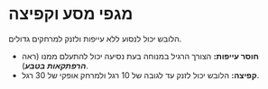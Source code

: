 # מגפי מסע וקפיצה

הלובש יכול לנסוע ללא עייפות ולזנק למרחקים גדולים.

- **חוסר עייפות:** הצורך הרגיל במנוחה בעת נסיעה יכול להתעלם ממנו (ראה ***הרפתקאות בטבע***).
- **קפיצה:** הלובש יכול לזנק עד לגובה של 10 רגל ולמרחק אופקי של 30 רגל.